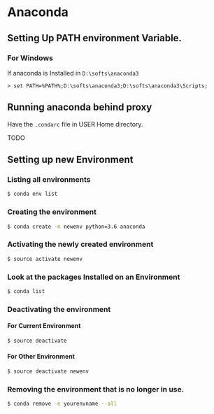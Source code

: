 # Anaconda

## Setting Up PATH environment Variable.

### For Windows

If anaconda is Installed in `D:\softs\anaconda3`


```batch
> set PATH=%PATH%;D:\softs\anaconda3;D:\softs\anaconda3\Scripts;
```


## Running anaconda behind proxy

Have the `.condarc` file in USER Home directory.

TODO

## Setting up new Environment

### Listing all environments

```sh
$ conda env list
```

### Creating the environment

```sh
$ conda create -n newenv python=3.6 anaconda
```

### Activating the newly created environment

```sh
$ source activate newenv
```

### Look at the packages Installed on an Environment

```sh
$ conda list
```

### Deactivating the environment

#### For Current Environment

```sh
$ source deactivate
```

#### For Other Environment

```sh
$ source deactivate newenv
```

### Removing the environment that is no longer in use.

```sh
$ conda remove -n yourenvname --all
```